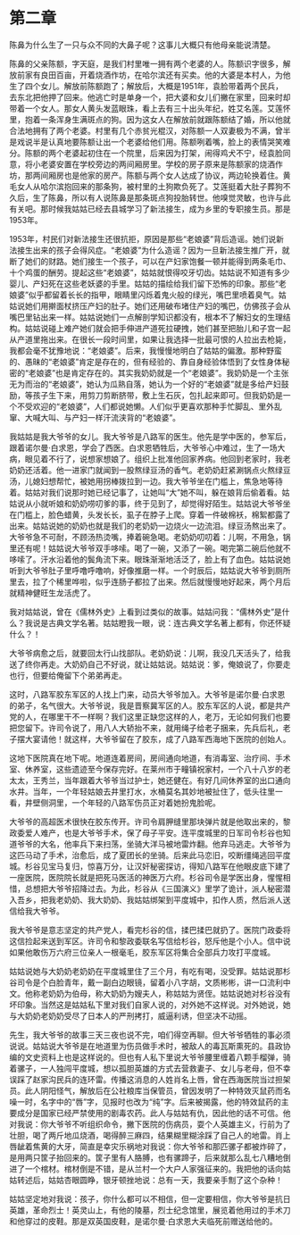    

# 第二章

陈鼻为什么生了一只与众不同的大鼻子呢？这事儿大概只有他母亲能说清楚。

陈鼻的父亲陈额，字天庭，是我们村里唯一拥有两个老婆的人。陈额识字很多，解放前家有良田百亩，开着烧酒作坊，在哈尔滨还有买卖。他的大婆是本村人，为他生了四个女儿。解放前陈额跑了；解放后，大概是1951年，袁脸带着两个民兵，去东北把他押了回来。他逃亡时是单身一个，把大婆和女儿们撇在家里，回来时却带着一个女人。那女人黄头发蓝眼珠，看上去有三十出头年纪，姓艾名莲。艾莲怀里，抱着一条浑身生满斑点的狗。因为这女人在解放前就跟陈额结了婚，所以他就合法地拥有了两个老婆。村里有几个赤贫光棍汉，对陈额一人双妻极为不满，曾半是戏说半是认真地要陈额让出一个老婆给他们用。陈额咧着嘴，脸上的表情哭笑难分。陈额的两个老婆起初住在一个院里，后来因为打架，闹得鸡犬不宁，经袁脸同意，将小老婆安置在学校旁边的两间厢房里。学校的房子原来是陈额家的烧酒作坊，那两间厢房也是他家的房产。陈额与两个女人达成了协议，两边轮换着住。黄毛女人从哈尔滨抱回来的那条狗，被村里的土狗欺负死了。艾莲挺着大肚子葬狗不久后，生了陈鼻，所以有人说陈鼻是那条斑点狗投胎转世。他嗅觉灵敏，也许与此有关吧。那时候我姑姑已经去县城学习了新法接生，成为乡里的专职接生员。那是1953年。

1953年，村民们对新法接生还很抗拒，原因是那些“老娘婆”背后造谣。她们说新法接生出来的孩子会得风症。“老娘婆”为什么造谣？因为一旦新法接生推广开，就断了她们的财路。她们接生一个孩子，可以在产妇家饱餐一顿并能得到两条毛巾、十个鸡蛋的酬劳。提起这些“老娘婆”，姑姑就恨得咬牙切齿。姑姑说不知道有多少婴儿、产妇死在这些老妖婆的手里。姑姑的描绘给我们留下恐怖的印象。那些“老娘婆”似乎都留着长长的指甲，眼睛里闪烁着鬼火般的绿光，嘴巴里喷着臭气。姑姑说她们用擀面杖挤压产妇的肚子。她们还用破布堵住产妇的嘴巴，仿佛孩子会从嘴巴里钻出来一样。姑姑说她们一点解剖学知识都没有，根本不了解妇女的生理结构。姑姑说碰上难产她们就会把手伸进产道死拉硬拽，她们甚至把胎儿和子宫一起从产道里拖出来。在很长一段时间里，如果让我选择一批最可恨的人拉出去枪毙，我都会毫不犹豫地说：“老娘婆”。后来，我慢慢地明白了姑姑的偏激。那种野蛮的、愚昧的“老娘婆”肯定是存在的，但有经验的、靠自身经验体悟到了女性身体秘密的“老娘婆”也是肯定存在的。其实我奶奶就是一个“老娘婆”。我奶奶是一个主张无为而治的“老娘婆”，她认为瓜熟自落，她认为一个好的“老娘婆”就是多给产妇鼓励，等孩子生下来，用剪刀剪断脐带，敷上生石灰，包扎起来即可。但我奶奶是一个不受欢迎的“老娘婆”，人们都说她懒。人们似乎更喜欢那种手忙脚乱、里外乱窜、大喊大叫、与产妇一样汗流浃背的“老娘婆”。

我姑姑是我大爷爷的女儿。我大爷爷是八路军的医生。他先是学中医的，参军后，跟着诺尔曼·白求恩，学会了西医。白求恩牺牲后，大爷爷心中难过，生了一场大病，眼见着不行了，说想家想娘了。组织上批准他回家养病。他回到老家时，我老奶奶还活着。他一进家门就闻到一股熬绿豆汤的香气。老奶奶赶紧涮锅点火熬绿豆汤，儿媳妇想帮忙，被她用拐棒拨拉到一边。我大爷爷坐在门槛上，焦急地等待着。姑姑对我们说那时她已经记事了，让她叫“大”她不叫，躲在娘背后偷着看。姑姑说从小就听娘和奶奶唠叨爹的事，终于见到了，却觉得好陌生。姑姑说大爷爷坐在门槛上，脸色蜡黄，头发长长，虱子在脖子上爬。穿着一件破棉袄，棉絮都露了出来。姑姑说她的奶奶也就是我们的老奶奶一边烧火一边流泪。绿豆汤熬出来了。大爷爷急不可耐，不顾汤热烫嘴，捧着碗急喝。老奶奶叨叨着：儿啊，不用急，锅里还有呢！姑姑说大爷爷双手哆嗦。喝了一碗，又添了一碗。喝完第二碗后他就不哆嗦了。汗水沿着他的鬓角流下来。眼珠渐渐地活泛了，脸上有了血色。姑姑说她听到大爷爷肚子里呼噜呼噜响，好像推磨一样。一个时辰后，姑姑说大爷爷到厕所里去，拉了个稀里哗啦，似乎连肠子都拉了出来。然后就慢慢地好起来，两个月后就精神健旺生龙活虎了。

我对姑姑说，曾在《儒林外史》上看到过类似的故事。姑姑问我：“儒林外史”是什么？我说是古典文学名著。姑姑瞪我一眼，说：连古典文学名著上都有，你还怀疑什么？！

大爷爷病愈之后，就要回太行山找部队。老奶奶说：儿啊，我没几天活头了，给我送了终你再走。大奶奶自己不好说，就让姑姑说。姑姑说：爹，俺娘说了，你要走也行，但要给俺留下个弟弟再走。

这时，八路军胶东军区的人找上门来，动员大爷爷加入。大爷爷是诺尔曼·白求恩的弟子，名气很大。大爷爷说，我是晋察冀军区的人。胶东军区的人说，都是共产党的人，在哪里干不一样啊？我们这里正缺您这样的人，老万，无论如何我们也要把您留下。许司令说了，用八人大轿抬不来，就用绳子给老子捆来，先兵后礼，老子摆大宴请他！就这样，大爷爷留在了胶东，成了八路军西海地下医院的创始人。

这地下医院真在地下呢。地道连着房间，房间通向地道，有消毒室、治疗间、手术室、休养室，这些遗迹至今保存完好。在莱州市于疃镇祝家村，一个八十八岁的老太太，王秀兰，当年跟着大爷爷当过护士，她还健在。有好几间休养室的出口通向水井。当年，一个年轻姑娘去井里打水，水桶莫名其妙地被扯住了，低头往里一看，井壁侧洞里，一个年轻的八路军伤员正对着她扮鬼脸呢。

大爷爷的高超医术很快在胶东传开。许司令肩胛缝里那块弹片就是他取出来的，黎政委爱人难产，也是大爷爷手术，保了母子平安。连平度城里的日军司令杉谷也知道爷爷的大名，他率兵下来扫荡，坐骑大洋马被地雷炸翻。他弃马逃走。大爷爷为这匹马动了手术，治愈后，成了夏团长的坐骑。后来此马恋旧，咬断缰绳逃回平度城。杉谷见宝马复归，惊喜万分，让汉奸秘密探访，得知八路军在他眼皮底下建了一座医院，医院院长就是把死马医活的神医万六府。杉谷司令是学医出身，惺惺相惜，总想把大爷爷招降过去。为此，杉谷从《三国演义》里学了诡计，派人秘密潜入吾乡，把我老奶奶、我大奶奶、我姑姑绑架到平度城中，扣作人质，然后派人送信给我大爷爷。

我大爷爷是意志坚定的共产党人，看完杉谷的信，揉巴揉巴就扔了。医院门政委将这信捡起来送到军区。许司令和黎政委联名写信给杉谷，怒斥他是个小人。信中说如果他敢伤万六府三位亲人一根毫毛，胶东军区将集合全部兵力攻打平度城。

姑姑说她与大奶奶老奶奶在平度城里住了三个月，有吃有喝，没受罪。姑姑说那杉谷司令是个白脸青年，戴一副白边眼镜，留着小八字胡，文质彬彬，讲一口流利中文。他称老奶奶为伯母，称大奶奶为嫂夫人，称姑姑为贤侄。姑姑说她对杉谷没有坏印象。当然这是姑姑私下里对我们自家人说的，对外她不这样说。对外她说，她与大奶奶老奶奶受尽了日本人的严刑拷打，威逼利诱，但坚决不动摇。

先生，我大爷爷的故事三天三夜也说不完，咱们得空再聊。但大爷爷牺牲的事必须说说。姑姑说大爷爷是在地道里为伤员做手术时，被敌人的毒瓦斯熏死的。县政协编的文史资料上也是这样说的。但也有人私下里说大爷爷腰里缠着八颗手榴弹，骑着骡子，一人独闯平度城，想以孤胆英雄的方式去营救妻子、女儿与老母，但不幸误踩了赵家沟民兵的连环雷。传播这消息的人姓肖名上唇，曾在西海医院当过担架员。此人阴阳怪气，解放后在公社粮库当保管员，曾因发明了一种特效灭鼠药而名噪一时，名字中的“唇”字，见报时也改为“纯”字。后来被揭露，他的特效鼠药的主要成分是国家已经严禁使用的剧毒农药。此人与姑姑有仇，因此他的话不可信。他对我说：你大爷爷不听组织命令，撇下医院的伤病员，耍个人英雄主义，行前为了壮胆，喝了两斤地瓜烧酒，喝得醉三麻四，结果糊里糊涂踩了自己人的地雷。肖上唇龇着焦黄的大牙，简直是幸灾乐祸地对我说：你大爷爷和那匹骡子都被炸碎了，是用两只筐子抬回来的。筐子里有人胳膊，也有骡蹄子，后来就那么乱七八糟地倒进了一个棺材。棺材倒是不错，是从兰村一个大户人家强征来的。我把他的话向姑姑转述后，姑姑杏眼圆睁，银牙顿挫地说：总有一天，我要亲手劁了这个杂种！

姑姑坚定地对我说：孩子，你什么都可以不相信，但一定要相信，你大爷爷是抗日英雄，革命烈士！英灵山上，有他的陵墓，烈士纪念馆里，展览着他用过的手术刀和他穿过的皮鞋。那是双英国皮鞋，是诺尔曼·白求恩大夫临死前赠送给他的。